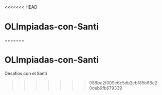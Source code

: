 <<<<<<< HEAD
# OLImpiadas-con-Santi
=======
# OLImpiadas-con-Santi
Desafios con el Santi
>>>>>>> 088be2f009e6c5db2ebf85b66c20deb9fb679339

